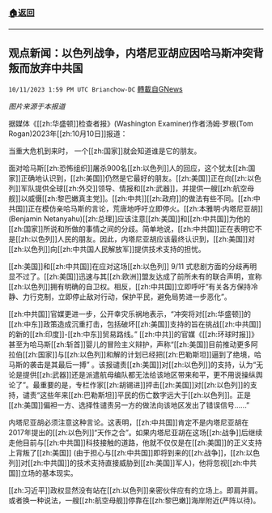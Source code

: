 ###  [:house:返回](README.md)
---


## 观点新闻：以色列战争，内塔尼亚胡应因哈马斯冲突背叛而放弃中共国
`10/11/2023 1:59 PM UTC Brianchow-DC` [轉載自GNews](https://gnews.org/articles/1819508)

*图片来源于本报道*

据媒体《[[zh:华盛顿]]检查者报》(Washington Examiner)作者汤姆·罗根(Tom Rogan)2023年[[zh:10月10日]]报道：

当重大危机到来时， 一个[[zh:国家]]就会知道谁是它的朋友。

面对哈马斯[[zh:恐怖组织]]屠杀900名[[zh:以色列]]人的回应，这个犹太[[zh:国家]]正确地认识到，[[zh:美国]]仍然是它最好的朋友。[[zh:美国]]正在向[[zh:以色列]]军队提供全球[[zh:外交]]领导、情报和[[zh:武器]]，并提供一艘[[zh:航空母舰]]以威慑[[zh:黎巴嫩真主党]]。[[zh:中共]][[zh:政府]]的做法有些不同。[[zh:中共国]]正在模仿亲哈马斯的言论，荒唐地呼吁立即停火。[[zh:本雅明·内塔尼亚胡]] (Benjamin Netanyahu)[[zh:总理]]应该注意[[zh:美国]]和[[zh:中共国]]为他的[[zh:国家]]所说和所做的事情之间的分歧。简单地说，[[zh:中共国]]正在表明它不是[[zh:以色列]]人民的朋友。因此，内塔尼亚胡应该最终认识到，[[zh:美国]]对[[zh:以色列]]向[[zh:中共国人民解放军]]提供技术支持的担忧。

[[zh:美国]]和[[zh:中共国]]在应对这场[[zh:以色列]] 9/11 式悲剧方面的分歧再明显不过了。[[zh:美国]]迅速与其[[zh:欧洲]]盟友达成了前所未有的联合声明，宣称[[zh:以色列]]拥有明确的自卫权。相反，[[zh:中共国]]立即呼吁“有关各方保持冷静、力行克制，立即停止敌对行动，保护平民，避免局势进一步恶化”。

[[zh:中共国]]官媒更进一步，公开幸灾乐祸地表示，“冲突将对[[zh:华盛顿]]的[[zh:中东]]政策造成沉重打击，包括破坏[[zh:美国]]支持的旨在挑战[[zh:中共国]]的新的[[zh:印度]]\-[[zh:中东]]贸易路线。” [[zh:中共]]的官媒《[[zh:环球时报]]》甚至为哈马斯[[zh:斩首]]婴儿的冒险主义辩护，声称“[[zh:美国]]目前推动更多阿拉伯[[zh:国家]]与[[zh:以色列]]和解的计划已经把[[zh:巴勒斯坦]]逼到了绝境，哈马斯的袭击是其最后一搏” 。该报谴责[[zh:美国]]对[[zh:以色列]]的支持，认为“无论是提供[[zh:武器]]还是派遣航母编队都无法给该地区带来和平，更不用说操纵舆论了”。最重要的是，专栏作家[[zh:胡锡进]]抨击[[zh:美国]]对[[zh:以色列]]的支持，谴责“这些年来[[zh:巴勒斯坦]]平民的伤亡数字远大于[[zh:以色列]]。正是[[zh:美国]]偏袒一方、选择性谴责另一方的做法向该地区发出了错误信号......”

内塔尼亚胡必须注意这种言论。这表明，[[zh:中共国]]肯定不是内塔尼亚胡在2017年提出的[[zh:以色列]]“天作之合”。如果内塔尼亚胡在这场[[zh:战争]]后继续走他目前与[[zh:中共国]]科技接触的道路，他就不仅仅是在[[zh:美国]]的正义支持上背叛了[[zh:美国]] (由于担心与[[zh:中共国]]即将到来的[[zh:战争]]，[[zh:以色列]]对[[zh:中共国]]的技术支持直接威胁到[[zh:美国]]军人)，他将忽视[[zh:中共国]]立场的基本现实。

[[zh:习近平]]政权显然没有站在[[zh:以色列]]亲密伙伴应有的立场上。即肩并肩。或者换一种说法，一艘[[zh:航空母舰]]停靠在[[zh:黎巴嫩]]海岸附近(严阵以待)。
